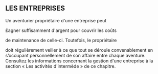 ## LES ENTREPRISES


Un aventurier propriétaire d'une entreprise peut

£agner suffisamment d'argent pour couvrir les coûts

de maintenance de celle-ci. Toutefois, le propriétaire

doit régulièrement veiller à ce que tout se déroule
convenablement en s’occupant personnellement de son
affaire entre chaque aventure. Consultez les informations
concernant la gestion d'une entreprise à la section « Les
activités d'intermède » de ce chapitre.

